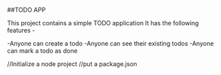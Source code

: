 ##TODO APP

This project contains a simple TODO application
It has the following features -

-Anyone can create a todo
-Anyone can see their existing todos
-Anyone can mark a todo as done

//Initialize a node project
//put a package.json
